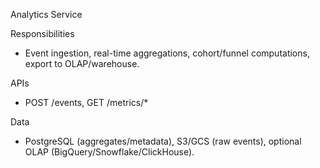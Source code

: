 Analytics Service

Responsibilities
- Event ingestion, real-time aggregations, cohort/funnel computations, export to OLAP/warehouse.

APIs
- POST /events, GET /metrics/*

Data
- PostgreSQL (aggregates/metadata), S3/GCS (raw events), optional OLAP (BigQuery/Snowflake/ClickHouse).
